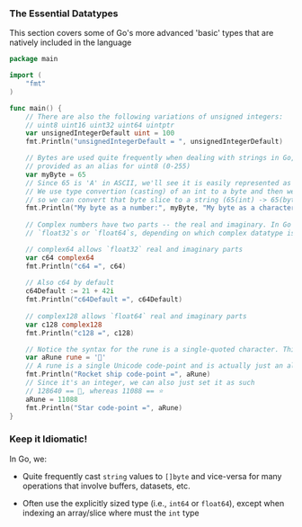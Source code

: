 ### The Essential Datatypes

This section covers some of Go's more advanced 'basic' types that are natively included in the language

```go
package main

import (
    "fmt"
)

func main() {
    // There are also the following variations of unsigned integers:
    // uint8 uint16 uint32 uint64 uintptr
    var unsignedIntegerDefault uint = 100
    fmt.Println("unsignedIntegerDefault = ", unsignedIntegerDefault)

    // Bytes are used quite frequently when dealing with strings in Go, and they are
    // provided as an alias for uint8 (0-255)
    var myByte = 65
    // Since 65 is 'A' in ASCII, we'll see it is easily represented as both a number and character
    // We use type convertion (casting) of an int to a byte and then we use that byte as an object of the byte slice
    // so we can convert that byte slice to a string (65(int) -> 65(byte) -> []byte{65(byte)} -> "A"(string)
    fmt.Println("My byte as a number:", myByte, "My byte as a character:", string([]byte{byte(myByte)}))
    
    // Complex numbers have two parts -- the real and imaginary. In Go we represent them as a pair of either
    // `float32`s or `float64`s, depending on which complex datatype is used. See below:

    // complex64 allows `float32` real and imaginary parts
    var c64 complex64
    fmt.Println("c64 =", c64)
    
    // Also c64 by default
    c64Default := 21 + 42i
    fmt.Println("c64Default =", c64Default)
    
    // complex128 allows `float64` real and imaginary parts
    var c128 complex128
    fmt.Println("c128 =", c128)

    // Notice the syntax for the rune is a single-quoted character. This is specific to runes. You may not use ""
    var aRune rune = '🚀'
    // A rune is a single Unicode code-point and is actually just an alias for `int32`, so this will print a number
    fmt.Println("Rocket ship code-point =", aRune)
    // Since it's an integer, we can also just set it as such
    // 128640 == 🚀, whereas 11088 == ⭐
    aRune = 11088
    fmt.Println("Star code-point =", aRune)
}

```

### Keep it Idiomatic!

In Go, we:

* Quite frequently cast `string` values to `[]byte` and vice-versa for many operations that involve buffers, datasets, etc.

* Often use the explicitly sized type (i.e., `int64` or `float64`), except when indexing an array/slice where must the `int` type

